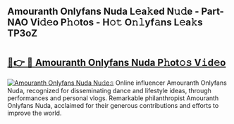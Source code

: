 ## Amouranth Onlyfans Nuda L𝚎a𝚔ed N𝚞𝚍e - Part-NAO Vi𝚍𝚎o P𝚑𝚘tos - H𝚘𝚝 O𝚗𝚕yf𝚊ns L𝚎a𝚔s TP3oZ

# <h2><a href="http://kf9lro5.oniu.top/?m=Amouranth+Onlyfans+Nuda">🔗👉 🔴 Amouranth Onlyfans Nuda P𝚑ot𝚘𝚜 V𝚒d𝚎o</a></h2>

[![Amouranth Onlyfans Nuda Nu𝚍e𝚜](https://i.imgur.com/0qMVB7G.gif)](http://kf9lro5.oniu.top/?m=Amouranth+Onlyfans+Nuda)
Online influencer Amouranth Onlyfans Nuda, recognized for disseminating dance and lifestyle ideas, through performances and personal vlogs. Remarkable philanthropist Amouranth Onlyfans Nuda, acclaimed for their generous contributions and efforts to improve the world.  
